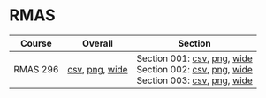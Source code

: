 # RMAS

| Course | Overall | Section |
| ------ | ------- | ------- |
| RMAS 296 | [csv](https://github.com/UCSD-Historical-Enrollment-Data/2025Winter/blob/main/overall/RMAS%20296.csv), [png](https://raw.githubusercontent.com/UCSD-Historical-Enrollment-Data/2025Winter/main/plot_overall/RMAS%20296.png), [wide](https://raw.githubusercontent.com/UCSD-Historical-Enrollment-Data/2025Winter/main/plot_overall_wide/RMAS%20296.png) | Section 001: [csv](https://github.com/UCSD-Historical-Enrollment-Data/2025Winter/blob/main/section/RMAS%20296_001.csv), [png](https://raw.githubusercontent.com/UCSD-Historical-Enrollment-Data/2025Winter/main/plot_section/RMAS%20296_001.png), [wide](https://raw.githubusercontent.com/UCSD-Historical-Enrollment-Data/2025Winter/main/plot_section_wide/RMAS%20296_001.png)<br>Section 002: [csv](https://github.com/UCSD-Historical-Enrollment-Data/2025Winter/blob/main/section/RMAS%20296_002.csv), [png](https://raw.githubusercontent.com/UCSD-Historical-Enrollment-Data/2025Winter/main/plot_section/RMAS%20296_002.png), [wide](https://raw.githubusercontent.com/UCSD-Historical-Enrollment-Data/2025Winter/main/plot_section_wide/RMAS%20296_002.png)<br>Section 003: [csv](https://github.com/UCSD-Historical-Enrollment-Data/2025Winter/blob/main/section/RMAS%20296_003.csv), [png](https://raw.githubusercontent.com/UCSD-Historical-Enrollment-Data/2025Winter/main/plot_section/RMAS%20296_003.png), [wide](https://raw.githubusercontent.com/UCSD-Historical-Enrollment-Data/2025Winter/main/plot_section_wide/RMAS%20296_003.png) |
